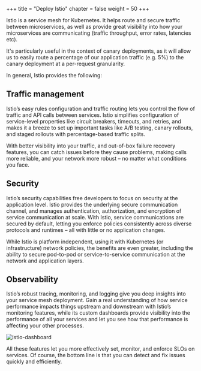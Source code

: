 +++
title = "Deploy Istio"
chapter = false
weight = 50
+++

Istio is a service mesh for Kubernetes. It helps route and secure traffic between microservices, as well as provide great visibility into how your microservices are communicating (traffic throughput, error rates, latencies etc).

It's particularly useful in the context of canary deployments, as it will allow us to easily route a percentage of our application traffic (e.g. 5%) to the canary deployment at a per-request granularity.

In general, Istio provides the following:

## Traffic management
Istio’s easy rules configuration and traffic routing lets you control the flow of traffic and API calls between services. Istio simplifies configuration of service-level properties like circuit breakers, timeouts, and retries, and makes it a breeze to set up important tasks like A/B testing, canary rollouts, and staged rollouts with percentage-based traffic splits.

With better visibility into your traffic, and out-of-box failure recovery features, you can catch issues before they cause problems, making calls more reliable, and your network more robust – no matter what conditions you face.

## Security
Istio’s security capabilities free developers to focus on security at the application level. Istio provides the underlying secure communication channel, and manages authentication, authorization, and encryption of service communication at scale. With Istio, service communications are secured by default, letting you enforce policies consistently across diverse protocols and runtimes – all with little or no application changes.

While Istio is platform independent, using it with Kubernetes (or infrastructure) network policies, the benefits are even greater, including the ability to secure pod-to-pod or service-to-service communication at the network and application layers.

## Observability
Istio’s robust tracing, monitoring, and logging give you deep insights into your service mesh deployment. Gain a real understanding of how service performance impacts things upstream and downstream with Istio’s monitoring features, while its custom dashboards provide visibility into the performance of all your services and let you see how that performance is affecting your other processes.

![istio-dashboard](/images/istio-service-dashboard.png)

All these features let you more effectively set, monitor, and enforce SLOs on services. Of course, the bottom line is that you can detect and fix issues quickly and efficiently.